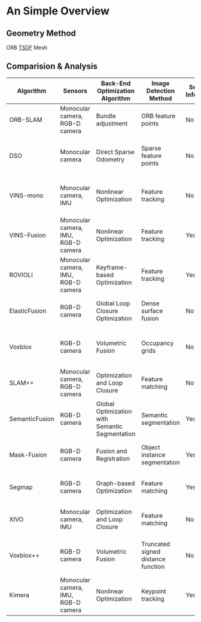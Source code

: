 # An Simple Overview

## Geometry Method
ORB
[TSDF](https://www.guyuehome.com/15664)
Mesh

## Comparision & Analysis
| Algorithm     | Sensors                            | Back-End Optimization Algorithm              | Image Detection Method | Semantic Information | Pros                                | Cons                                         | Real-Time Capabilities |
|---------------|------------------------------------|----------------------------------------------|------------------------|----------------------|-------------------------------------|----------------------------------------------|------------------------|
| ORB-SLAM      | Monocular camera, RGB-D camera      | Bundle adjustment                           | ORB feature points     | No                   | Efficient, robust, widely used     | Limited scalability, prone to drift           | Yes                    |
| DSO           | Monocular camera                    | Direct Sparse Odometry                      | Sparse feature points   | No                   | Efficient, low-drift, real-time     | Limited scalability, requires texture-rich scenes | Yes                    |
| VINS-mono     | Monocular camera, IMU               | Nonlinear Optimization                      | Feature tracking        | No                   | Accurate, robust, handles motion dynamics | Limited scalability, requires calibration     | Yes                    |
| VINS-Fusion   | Monocular camera, IMU, RGB-D camera | Nonlinear Optimization                      | Feature tracking        | Yes                  | Accurate, robust, handles motion dynamics | Limited scalability, requires calibration     | Yes                    |
| ROVIOLI       | Monocular camera, IMU, RGB-D camera | Keyframe-based Optimization                 | Feature tracking        | Yes                  | Accurate, robust, handles large environments | Limited scalability, requires calibration     | Yes                    |
| ElasticFusion | RGB-D camera                        | Global Loop Closure Optimization            | Dense surface fusion    | No                   | Accurate, robust, handles large environments | Computationally intensive, requires GPU       | Yes                    |
| Voxblox       | RGB-D camera                        | Volumetric Fusion                           | Occupancy grids         | No                   | Efficient, handles large environments | Limited scalability, requires volumetric representation | Yes                    |
| SLAM++        | Monocular camera, RGB-D camera      | Optimization and Loop Closure               | Feature matching        | No                   | Accurate, handles large environments | Limited scalability, requires initialization | Yes                    |
| SemanticFusion| RGB-D camera                        | Global Optimization with Semantic Segmentation | Semantic segmentation  | Yes                  | Accurate, incorporates semantic information | Computationally intensive, requires GPU       | Yes                    |
| Mask-Fusion   | RGB-D camera                        | Fusion and Registration                     | Object instance segmentation | Yes          | Accurate, handles multiple objects | Limited scalability, requires object masks    | Yes                    |
| Segmap        | RGB-D camera                        | Graph-based Optimization                    | Feature matching        | Yes                  | Efficient, handles large environments | Limited scalability, requires initialization | Yes                    |
| XIVO          | Monocular camera, IMU               | Optimization and Loop Closure               | Feature matching        | No                   | Accurate, handles large environments | Limited scalability, requires initialization | Yes                    |
| Voxblox++     | RGB-D camera                        | Volumetric Fusion                           | Truncated signed distance function | No | Efficient, handles large environments | Limited scalability, requires volumetric representation | Yes                    |
| Kimera        | Monocular camera, IMU, RGB-D camera | Nonlinear Optimization                      | Keypoint tracking       | Yes                  | Accurate, handles motion dynamics | Limited scalability, requires calibration     | Yes                    |